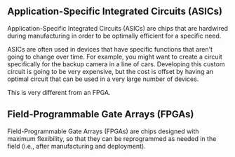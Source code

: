 ## Application-Specific Integrated Circuits (ASICs)
Application-Specific Integrated Circuits (ASICs) are chips that are hardwired during manufacturing in order to be optimally efficient for a specific need.

ASICs are often used in devices that have specific functions that aren't going to change over time. For example, you might want to create a circuit specifically for the backup camera in a line of cars. Developing this custom circuit is going to be very expensive, but the cost is offset by having an optimal circuit that can be used in a very large number of devices.

This is very different from an FPGA.

## Field-Programmable Gate Arrays (FPGAs)
Field-Programmable Gate Arrays (FPGAs) are chips designed with maximum flexibility, so that they can be reprogrammed as needed in the field (i.e., after manufacturing and deployment).
